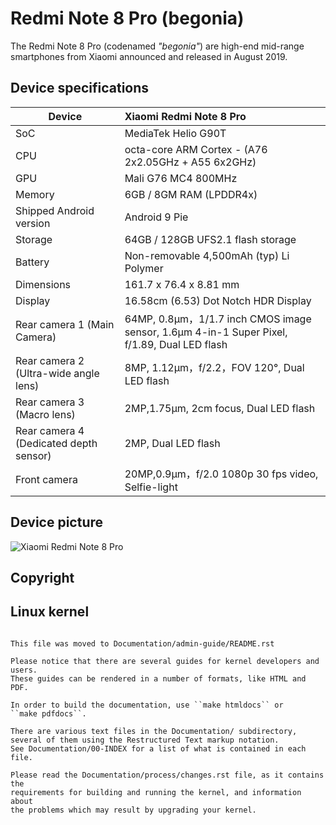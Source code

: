 # Redmi Note 8 Pro (begonia)

The Redmi Note 8 Pro (codenamed _"begonia"_) are high-end mid-range smartphones from Xiaomi announced and released in August 2019.

## Device specifications

| Device                  | Xiaomi Redmi Note 8 Pro                                      |
| ----------------------- | :----------------------------------------------------------- |
| SoC                     | MediaTek Helio G90T                                          |
| CPU                     | octa-core ARM Cortex - (A76 2x2.05GHz + A55 6x2GHz)          |  
| GPU                     | Mali G76 MC4 800MHz                                          |
| Memory                  | 6GB / 8GM RAM (LPDDR4x)                                      |
| Shipped Android version | Android 9 Pie                                                |
| Storage                 | 64GB / 128GB UFS2.1 flash storage                            |
| Battery                 | Non-removable 4,500mAh (typ) Li Polymer                      |
| Dimensions              | 161.7 x 76.4 x 8.81 mm                                       |
| Display                 | 16.58cm (6.53) Dot Notch HDR Display                         |
| Rear camera 1 (Main Camera)          | 64MP, 0.8μm，1/1.7 inch CMOS image sensor, 1.6μm 4-in-1 Super Pixel, f/1.89, Dual LED flash                          |
| Rear camera 2 (Ultra-wide angle lens)| 8MP, 1.12μm，f/2.2，FOV 120°, Dual LED flash     |
| Rear camera 3 (Macro lens)           | 2MP,1.75μm, 2cm focus, Dual LED flash           |
| Rear camera 4 (Dedicated depth sensor)| 2MP, Dual LED flash                            |
| Front camera           | 20MP,0.9μm，f/2.0 1080p 30 fps video, Selfie-light            |

## Device picture

![Xiaomi Redmi Note 8 Pro](https://github.com/PixelExperience/official_devices/blob/master/images/begonia.png)




## Copyright

<!---   # COMMENT #

```
#
# Copyright (C) 2020 The LineageOS Project
#
# Licensed under the Apache License, Version 2.0 (the "License");
# you may not use this file except in compliance with the License.
# You may obtain a copy of the License at
#
#      http://www.apache.org/licenses/LICENSE-2.0
#
# Unless required by applicable law or agreed to in writing, software
# distributed under the License is distributed on an "AS IS" BASIS,
# WITHOUT WARRANTIES OR CONDITIONS OF ANY KIND, either express or implied.
# See the License for the specific language governing permissions and
# limitations under the Licens
#
```


-->


## Linux kernel
```

This file was moved to Documentation/admin-guide/README.rst

Please notice that there are several guides for kernel developers and users.
These guides can be rendered in a number of formats, like HTML and PDF.

In order to build the documentation, use ``make htmldocs`` or
``make pdfdocs``.

There are various text files in the Documentation/ subdirectory,
several of them using the Restructured Text markup notation.
See Documentation/00-INDEX for a list of what is contained in each file.

Please read the Documentation/process/changes.rst file, as it contains the
requirements for building and running the kernel, and information about
the problems which may result by upgrading your kernel.
```



